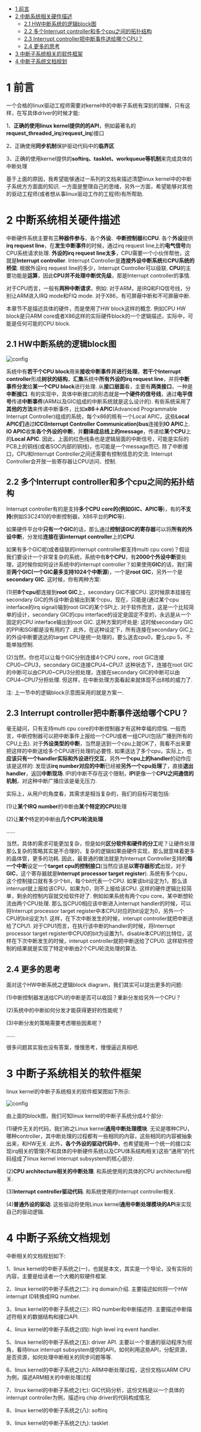 
<!-- @import "[TOC]" {cmd="toc" depthFrom=1 depthTo=6 orderedList=false} -->

<!-- code_chunk_output -->

* [1 前言](#1-前言)
* [2 中断系统相关硬件描述](#2-中断系统相关硬件描述)
	* [2.1 HW中断系统的逻辑block图](#21-hw中断系统的逻辑block图)
	* [2.2 多个Interrupt controller和多个cpu之间的拓扑结构](#22-多个interrupt-controller和多个cpu之间的拓扑结构)
	* [2.3 Interrupt controller把中断事件送给哪个CPU？](#23-interrupt-controller把中断事件送给哪个cpu)
	* [2.4 更多的思考](#24-更多的思考)
* [3 中断子系统相关的软件框架](#3-中断子系统相关的软件框架)
* [4 中断子系统文档规划](#4-中断子系统文档规划)

<!-- /code_chunk_output -->

# 1 前言

一个合格的linux驱动工程师需要对kernel中的中断子系统有深刻的理解，只有这样，在写具体driver的时候才能: 

1、**正确的使用linux kernel提供的的API**，例如最著名的**request\_threaded\_irq**(**request\_irq**)接口

2、正确使用**同步机制**保护驱动代码中的**临界区**

3、正确的使用kernel提供的**softirq、tasklet、workqueue等机制**来完成具体的中断处理

基于上面的原因，我希望能够通过一系列的文档来描述清楚linux kernel中的中断子系统方方面面的知识. 一方面是整理自己的思绪，另外一方面，希望能够对其他的驱动工程师(或者想从事linux驱动工作的工程师)有所帮助. 

# 2 中断系统相关硬件描述

中断硬件系统主要有**三种器件参与**，各个**外设**、**中断控制器**和**CPU**. 各个**外设**提供**irq request line**，在**发生中断事件**的时候，通过irq request line上的**电气信号**向CPU系统请求处理. **外设的irq request line太多**，CPU需要一个小伙伴帮他，这就是**Interrupt controller**. Interrupt Controller是**连接外设中断系统**和**CPU系统的桥梁**. 根据外设irq request line的多少，Interrupt Controller可以级联. **CPU**的主要功能是**运算**，因此**CPU并不处理中断优先级**，那是Interrupt controller的事情. 

对于CPU而言，一般有**两种中断请求**，例如: 对于ARM，是IRQ和FIQ信号线，分别让ARM进入IRQ mode和FIQ mode. 对于X86，有可屏蔽中断和不可屏蔽中断. 

本章节不是描述具体的硬件，而是使用了HW block这样的概念. 例如CPU HW block是只ARM core或者X86这样的实际硬件block的一个逻辑描述，实际中，可能是任何可能的CPU block. 

## 2.1 HW中断系统的逻辑block图

![config](./images/1.gif)

系统中有**若干个CPU block**用来**接收中断事件并进行处理**，**若干个Interrupt controller**形成**树状的结构**，**汇集**系统中**所有外设的irq request line**，并将**中断事件分发**给**某一个CPU block**进行处理. 从**接口层面**看，主要有**两类接口**，一种是**中断接口**. 有的实现中，具体中断接口的形态就是**一个硬件的信号线**，通过**电平信号**传递**中断事件**(ARM以及GIC组成的中断系统就是这么设计的). 有些系统采用了**其他的方法**来传递中断事件，比如**x86＋APIC**(Advanced Programmable Interrupt Controller)组成的系统，每个x86的核有一个Local APIC，这些**Local APIC们**通过**ICC(Interrupt Controller Communication)bus**连接到**IO APIC**上. **IO APIC**收集**各个外设的中断**，并**翻译成总线上的message**，传递给**某个CPU**上的**Local APIC**. 因此，上面的红色线条也是逻辑层面的中断信号，可能是实际的PCB上的铜线(或者SOC内部的铜线)，也可能是一个message而已. 除了中断接口，CPU和Interrupt Controller之间还需要有控制信息的交流. Interrupt Controller会开放一些寄存器让CPU访问、控制. 

## 2.2 多个Interrupt controller和多个cpu之间的拓扑结构

Interrupt controller有的是支持**多个CPU core的(例如GIC、APIC等**)，有的**不支持**(例如S3C2410的中断控制器，X86平台的**PIC**等). 

如果硬件平台中**只有一个GIC**的话，那么通过**控制该GIC的寄存器**可以将**所有的外设中断**，分发给**连接在该interrupt controller**上的**CPU**. 

如果有多个GIC呢(或者级联的interrupt controller都支持multi cpu core)？假设我们要设计一个非常复杂的系统，系统中有**8个CPU**，有**2000个外设中断**要处理，这时候你如何设计系统中的interrupt controller？如果使用**GIC**的话，我们需要**两个GIC(一个GIC最多支持1024个中断源**)，一个是**root GIC**，另外一个是**secondary GIC**. 这时候，你有两种方案: 

(1)把**8个cpu**都连接到**root GIC**上，secondary GIC不接CPU. 这时候原本挂接在secondary GIC的外设中断会输出到某个cpu，现在，只能是(通过某个cpu interface的irq signal)输到root GIC的某个SPI上. 对于软件而言，这是一个比较简单的设计，secondary GIC的cpu interface的设定是固定不变的，永远是从一个固定的CPU interface输出到root GIC. 这种方案的坏处是: 这时候secondary GIC的PPI和SGI都是没有用的了. 此外，在这种设定下，所有连接在secondary GIC上的外设中断要送达的target CPU是统一处理的，要么送去cpu0，要么cpu 5，不能单独控制. 

(2)当然，你也可以让每个GIC分别连接4个CPU core，root GIC连接CPU0\~CPU3，secondary GIC连接CPU4\~CPU7. 这种状态下，连接在root GIC的中断可以由CPU0\~CPU3分担处理，连接在secondary GIC的中断可以由CPU4\~CPU7分担处理. 但这样，在中断处理方面看起来就体现不出8核的威力了. 

注: 上一节中的逻辑block示意图采用的就是方案一. 

## 2.3 Interrupt controller把中断事件送给哪个CPU？

毫无疑问，只有支持multi cpu core的中断控制器才有这种幸福的烦恼. 一般而言，中断控制器可以把中断事件上报给一个CPU或者一组CPU(包括广播到所有的CPU上去). 对于**外设类型的中断**，当然是送到一个cpu上就OK了，我看不出来要把这样的中断送给多个CPU进行处理的必要性. 如果送达了多个cpu，实际上，也**应该只有一个handler实际和外设进行交互**，另外**一个cpu上的handler**的动作应该是这样的: 发现该**irq number对应的中断**已经被**另外一个cpu处理**了，直接**退出handler**，返回**中断现场**. IPI的中断不存在这个限制，**IPI**更像一个**CPU之间通信的机制**，对这种中断广播应该是毫无压力. 

实际上，从用户的角度看，其需求是相当复杂的，我们的目标可能包括: 

(1)让**某个IRQ number**的中断由**某个特定的CPU**处理

(2)让**某个**特定的中断由**几个CPU轮流处理**

......

当然，具体的需求可能更加复杂，但是如何**区分软件和硬件的分工**呢？让硬件处理那么复杂的策略其实是不合理的，复杂的逻辑如果由硬件实现，那么就意味着更多的晶体管，更多的功耗. 因此，最普通的做法就是为Interrupt Controller支持的**每一个中断**设定一个**target cpu的控制接口**(当然应该是**以寄存器形式**出现，对于**GIC**，这个寄存器就是**Interrupt processor target register**). 系统有多个cpu，这个控制接口就有多少个bit，每个bit代表一个CPU. 如果该bit设定为1，那么该interrupt就上报给该CPU，如果为0，则不上报给该CPU. 这样的硬件逻辑比较简单，剩余的控制内容就交给软件好了. 例如如果系统有两个cpu core，某中断想轮流由两个CPU处理. 那么当CPU0相应该中断进入interrupt handler的时候，可以将Interrupt processor target register中本CPU对应的bit设定为0，另外一个CPU的bit设定为1. 这样，在下次中断发生的时候，interupt controller就把中断送给了CPU1. 对于CPU1而言，在执行该中断的handler的时候，将Interrupt processor target register中CPU0的bit为设置为1，disable本CPU的比特位，这样在下次中断发生的时候，interupt controller就把中断送给了CPU0. 这样软件控制的结果就是实现了特定中断由2个CPU轮流处理的算法. 

## 2.4 更多的思考

面对这个HW中断系统之逻辑block diagram，我们其实可以提出更多的问题: 

(1)中断控制器发送给CPU的中断是否可以收回？重新分发给另外一个CPU？

(2)系统中的中断如何分发才能获得更好的性能呢？

(3)中断分发的策略需要考虑哪些因素呢？

……

很多问题其实我也没有答案，慢慢思考，慢慢逼近真相吧. 

# 3 中断子系统相关的软件框架

linux kernel的中断子系统相关的软件框架图如下所示: 

![config](./images/2.gif)

由上面的block图，我们可知linux kernel的中断子系统分成4个部分: 

(1)硬件无关的代码，我们称之Linux kernel**通用中断处理模块**. 无论是哪种CPU，哪种controller，其中断处理的过程都有一些相同的内容，这些相同的内容被抽象出来，和HW无关. 此外，**各个外设的驱动代码中**，也希望能用一个统一的接口实现irq相关的管理(不和具体的中断硬件系统以及CPU体系结构相关)这些“通用”的代码组成了linux kernel interrupt subsystem的核心部分. 

(2)**CPU architecture相关的中断处理**.  和系统使用的具体的CPU architecture相关. 

(3)**Interrupt controller驱动代码**. 和系统使用的Interrupt controller相关. 

(4)**普通外设的驱动**. 这些驱动将使用Linux kernel**通用中断处理模块的API**来实现自己的驱动逻辑. 

# 4 中断子系统文档规划

中断相关的文档规划如下: 

1、linux kernel的中断子系统之(一)，也就是本文，其实是一个导论，没有实际的内容，主要是给读者一个大概的软硬件框架. 

2、linux kernel的中断子系统之(二): irq domain介绍. 主要描述如何将一个HW interrupt ID转换成IRQ number. 

3、linux kernel的中断子系统之(三): IRQ number和中断描述符. 主要描述中断描述符相关的数据结构和接口API. 

4、linux kernel的中断子系统之(四): high level irq event handler. 

5、linux kernel的中断子系统之(五): driver API. 主要以一个普通的驱动程序为视角，看待linux interrupt subsystem提供的API，如何利用这些API，分配资源，是否资源，如何处理中断相关的同步问题等等. 

6、linux kernel的中断子系统之(六): ARM中断处理过程，这份文档以ARM CPU为例，描述ARM相关的中断处理过程

7、linux kernel的中断子系统之(七): GIC代码分析，这份文档是以一个具体的interrupt controller为例，描述irq chip driver的代码构成情况. 

8、linux kernel的中断子系统之(八): softirq

9、linux kernel的中断子系统之(九): tasklet